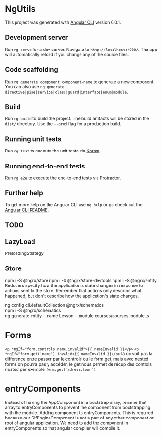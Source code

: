 # NgUtils

This project was generated with [Angular CLI](https://github.com/angular/angular-cli) version 6.0.1.

## Development server

Run `ng serve` for a dev server. Navigate to `http://localhost:4200/`. The app will automatically reload if you change any of the source files.

## Code scaffolding

Run `ng generate component component-name` to generate a new component. You can also use `ng generate directive|pipe|service|class|guard|interface|enum|module`.

## Build

Run `ng build` to build the project. The build artifacts will be stored in the `dist/` directory. Use the `--prod` flag for a production build.

## Running unit tests

Run `ng test` to execute the unit tests via [Karma](https://karma-runner.github.io).

## Running end-to-end tests

Run `ng e2e` to execute the end-to-end tests via [Protractor](http://www.protractortest.org/).

## Further help

To get more help on the Angular CLI use `ng help` or go check out the [Angular CLI README](https://github.com/angular/angular-cli/blob/master/README.md).


## TODO
## LazyLoad
PreloadingStrategy

## Store
npm i -S @ngrx/store
npm i -S @ngrx/store-devtools
npm i -S @ngrx/entity
Reducers specify how the application's state changes in response to actions sent to the store.
Remember that actions only describe what happened, but don't describe how the application's state changes.

ng config cli.defaultCollection @ngrx/schematics       
npm i -S @ngrx/schematics                                          
ng generate entity --name Lesson --module courses/courses.module.ts

# Forms 

`<p *ngIf="form.controls.name.invalid">{{ nameInvalid }}</p>`
`<p *ngIf="form.get('name').invalid>{{ nameInvalid }}</p>`
là on voit pas la difference entre passer par le controle ou le form.get, mais avec nested forms on pourra pas y accéder, le get nous permet de récup des controls nested
par exemple `form.get('adress.town')`

# entryComponents
Instead of having the AppComponent in a bootstrap array, rename that array to entryComponents to prevent the component from bootstrapping with the module.
Adding component to entryComponents. This is required because our GifEngineComponent is not a part of any other component or root of angular application. We need to add the component in entryComponents so that angular compiler will compile it.
